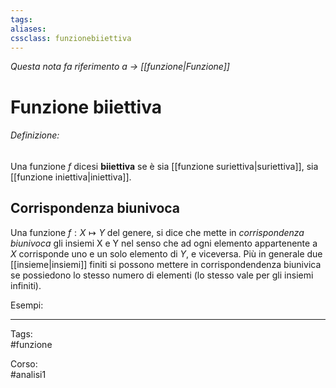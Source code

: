 ```yaml
---
tags:
aliases:
cssclass: funzionebiiettiva
---
```

_Questa nota fa riferimento a $\rightarrow$ [[funzione|Funzione]]_
# Funzione biiettiva
###### Definizione:
Una funzione $f$ dicesi **biiettiva** se è sia [[funzione suriettiva|suriettiva]], sia [[funzione iniettiva|iniettiva]]. 

## Corrispondenza biunivoca

Una funzione $f:X \mapsto Y$ del genere, si dice che mette in *corrispondenza biunivoca* gli insiemi X e Y nel senso che ad ogni elemento appartenente a $X$ corrisponde uno e un solo elemento di $Y$, e viceversa. Più in generale due [[insieme|insiemi]] finiti si possono mettere in corrispondendenza biunivica se possiedono lo stesso numero di elementi (lo stesso vale per gli insiemi infiniti).

<span id="bigText" class="text_divisor">Esempi: </span>

***

Tags:  
#funzione

Corso:  
#analisi1 